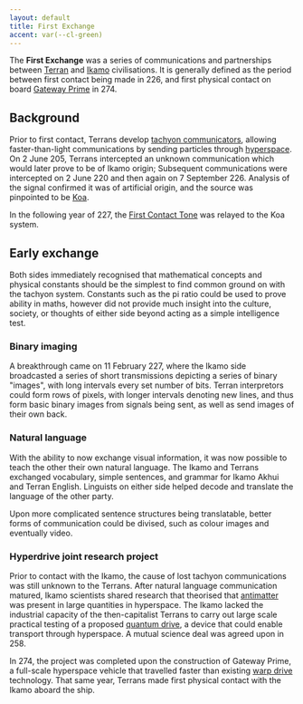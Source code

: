 ```yaml
---
layout: default
title: First Exchange
accent: var(--cl-green)
---
```


The **First Exchange** was a series of communications and partnerships between
[Terran](Terran.html) and [Ikamo](Ikamo.html) civilisations. It is generally defined as the
period between first contact being made in 226, and first physical contact on board
[Gateway Prime](Gateway_Prime.html) in 274.

## Background
Prior to first contact, Terrans develop [tachyon communicators](Tachyon_Communicator.html),
allowing faster-than-light communications by sending particles through
[hyperspace](Hyperspace.html). On 2 June 205, Terrans intercepted an unknown communication which
would later prove to be of Ikamo origin; Subsequent communications were intercepted on 2 June 220
and then again on 7 September 226. Analysis of the signal confirmed it was of artificial origin,
and the source was pinpointed to be [Koa](Koa.html).

In the following year of 227, the [First Contact Tone](First_Contact_Tone.html) was relayed to the
Koa system.

## Early exchange
Both sides immediately recognised that mathematical concepts and physical constants should be the
simplest to find common ground on with the tachyon system. Constants such as the pi ratio could be
used to prove ability in maths, however did not provide much insight into the culture, society, or
thoughts of either side beyond acting as a simple intelligence test.

### Binary imaging
A breakthrough came on 11 February 227, where the Ikamo side broadcasted a series of short
transmissions depicting a series of binary "images", with long intervals every set number of bits.
Terran interpretors could form rows of pixels, with longer intervals denoting new lines, and thus
form basic binary images from signals being sent, as well as send images of their own back.

### Natural language
With the ability to now exchange visual information, it was now possible to teach the other their
own natural language. The Ikamo and Terrans exchanged vocabulary, simple sentences, and grammar for
Ikamo Akhui and Terran English. Linguists on either side helped decode and translate the language of
the other party.

Upon more complicated sentence structures being translatable, better forms of communication could
be divised, such as colour images and eventually video.

### Hyperdrive joint research project
Prior to contact with the Ikamo, the cause of lost tachyon communications was still unknown to the
Terrans. After natural language communication matured, Ikamo scientists shared research that
theorised that [antimatter](Antimatter.html) was present in large quantities in hyperspace. The
Ikamo lacked the industrial capacity of the then-capitalist Terrans to carry out large scale
practical testing of a proposed [quantum drive](Quantum_Drive.html), a device that could enable
transport through hyperspace. A mutual science deal was agreed upon in 258.

In 274, the project was completed upon the construction of Gateway Prime, a full-scale hyperspace
vehicle that travelled faster than existing [warp drive](Warp_Drive.html) technology. That same
year, Terrans made first physical contact with the Ikamo aboard the ship.
